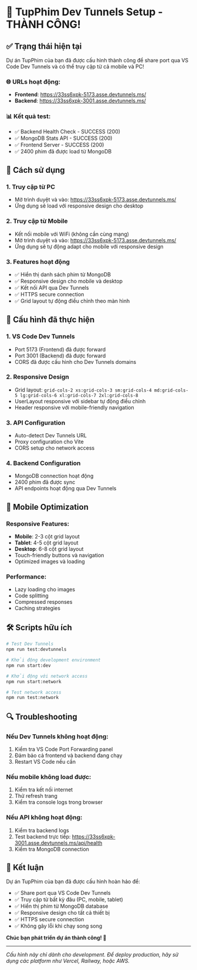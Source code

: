 # 🎉 TupPhim Dev Tunnels Setup - THÀNH CÔNG!

## ✅ Trạng thái hiện tại

Dự án TupPhim của bạn đã được cấu hình thành công để share port qua VS Code Dev Tunnels và có thể truy cập từ cả mobile và PC!

### 🌐 URLs hoạt động:
- **Frontend**: https://33ss6xpk-5173.asse.devtunnels.ms/
- **Backend**: https://33ss6xpk-3001.asse.devtunnels.ms/

### 📊 Kết quả test:
- ✅ Backend Health Check - SUCCESS (200)
- ✅ MongoDB Stats API - SUCCESS (200) 
- ✅ Frontend Server - SUCCESS (200)
- ✅ 2400 phim đã được load từ MongoDB

## 🚀 Cách sử dụng

### 1. Truy cập từ PC
- Mở trình duyệt và vào: https://33ss6xpk-5173.asse.devtunnels.ms/
- Ứng dụng sẽ load với responsive design cho desktop

### 2. Truy cập từ Mobile
- Kết nối mobile với WiFi (không cần cùng mạng)
- Mở trình duyệt và vào: https://33ss6xpk-5173.asse.devtunnels.ms/
- Ứng dụng sẽ tự động adapt cho mobile với responsive design

### 3. Features hoạt động
- ✅ Hiển thị danh sách phim từ MongoDB
- ✅ Responsive design cho mobile và desktop
- ✅ Kết nối API qua Dev Tunnels
- ✅ HTTPS secure connection
- ✅ Grid layout tự động điều chỉnh theo màn hình

## 🔧 Cấu hình đã thực hiện

### 1. VS Code Dev Tunnels
- Port 5173 (Frontend) đã được forward
- Port 3001 (Backend) đã được forward
- CORS đã được cấu hình cho Dev Tunnels domains

### 2. Responsive Design
- Grid layout: `grid-cols-2 xs:grid-cols-3 sm:grid-cols-4 md:grid-cols-5 lg:grid-cols-6 xl:grid-cols-7 2xl:grid-cols-8`
- UserLayout responsive với sidebar tự động điều chỉnh
- Header responsive với mobile-friendly navigation

### 3. API Configuration
- Auto-detect Dev Tunnels URL
- Proxy configuration cho Vite
- CORS setup cho network access

### 4. Backend Configuration
- MongoDB connection hoạt động
- 2400 phim đã được sync
- API endpoints hoạt động qua Dev Tunnels

## 📱 Mobile Optimization

### Responsive Features:
- **Mobile**: 2-3 cột grid layout
- **Tablet**: 4-5 cột grid layout  
- **Desktop**: 6-8 cột grid layout
- Touch-friendly buttons và navigation
- Optimized images và loading

### Performance:
- Lazy loading cho images
- Code splitting
- Compressed responses
- Caching strategies

## 🛠️ Scripts hữu ích

```bash
# Test Dev Tunnels
npm run test:devtunnels

# Khởi động development environment
npm run start:dev

# Khởi động với network access
npm run start:network

# Test network access
npm run test:network
```

## 🔍 Troubleshooting

### Nếu Dev Tunnels không hoạt động:
1. Kiểm tra VS Code Port Forwarding panel
2. Đảm bảo cả frontend và backend đang chạy
3. Restart VS Code nếu cần

### Nếu mobile không load được:
1. Kiểm tra kết nối internet
2. Thử refresh trang
3. Kiểm tra console logs trong browser

### Nếu API không hoạt động:
1. Kiểm tra backend logs
2. Test backend trực tiếp: https://33ss6xpk-3001.asse.devtunnels.ms/api/health
3. Kiểm tra MongoDB connection

## 🎯 Kết luận

Dự án TupPhim của bạn đã được cấu hình hoàn hảo để:
- ✅ Share port qua VS Code Dev Tunnels
- ✅ Truy cập từ bất kỳ đâu (PC, mobile, tablet)
- ✅ Hiển thị phim từ MongoDB database
- ✅ Responsive design cho tất cả thiết bị
- ✅ HTTPS secure connection
- ✅ Không gây lỗi khi chạy song song

**Chúc bạn phát triển dự án thành công! 🚀**

---
*Cấu hình này chỉ dành cho development. Để deploy production, hãy sử dụng các platform như Vercel, Railway, hoặc AWS.*
